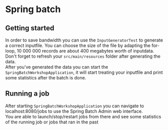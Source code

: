 # Spring batch
## Getting started
In order to save bandwidth you can use the `InputGeneratorTest` to generate a correct inputfile.
You can choose the size of the file by adapting the for-loop, 10 000 000 records are about 400 megabytes worth of inputdata. 
Don't forget to refresh your `src/main/resources` folder after generating the data.  
After you've generated the data you can start the `SpringBatchWorkshopApplication`, it will start treating your inputfile and print some statistics after the batch is done.
## Running a job
After starting `SpringBatchWorkshopApplication` you can navigate to localhost:8080/jobs to use the Spring Batch Admin web interface.  
You are able to launch/stop/restart jobs from there and see some statistics of the running job or jobs that ran in the past